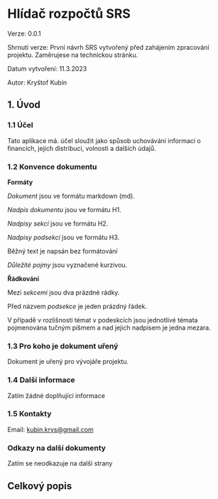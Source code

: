 # Hlídač rozpočtů SRS

Verze: 0.0.1

Shrnutí verze: První návrh SRS vytvořený před zahájením zpracování projektu. Zaměrujese na technickou stránku.

Datum vytvoření: 11.3.2023

Autor: Kryštof Kubín

## 1. Úvod

### 1.1 Účel

Tato aplikace má. účel sloužit jako spůsob uchovávání informací o financích, jejich distribuci, volnosti a dalších údajů.

### 1.2 Konvence dokumentu

**Formáty**

_Dokument_ jsou ve formátu markdown (md).

_Nadpis dokumentu_ jsou ve formátu H1.

_Nadpisy sekcí_ jsou ve formátu H2.

_Nadpisy podsekcí_ jsou ve formátu H3.

Běžný text je napsán bez formátování

_Důležité pojmy_ jsou vyznačené kurzivou.

**Řádkování**

Mezi _sekcemi_ jsou dva prázdné rádky.

Před názvem _podsekce_ je jeden prázdný řádek.

V případě v rozlišnosti témat v podeskcích jsou jednotlivé témata pojmenována tučným píšmem a nad jejich nadpisem je jedna mezara.

### 1.3 Pro koho je dokument uřený

Dokument je uřený pro vývojáře projektu.

### 1.4 Další informace

Zatím žádné doplňující informace

### 1.5 Kontakty

Email: kubin.krys@gmail.com

### Odkazy na další dokumenty

Zatím se neodkazuje na další strany

## Celkový popis

